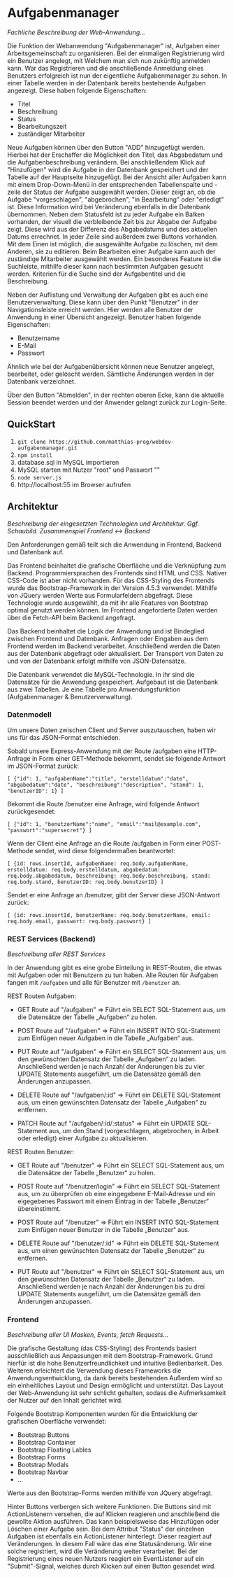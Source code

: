 # Aufgabenmanager
*Fachliche Beschreibung der Web-Anwendung...*

Die Funktion der Webanwendung "Aufgabenmanager" ist, Aufgaben einer Arbeitsgemeinschaft zu organisieren.
Bei der einmaligen Registrierung wird ein Benutzer angelegt, mit Welchem man sich nun zukünftig anmelden kann.
War das Registrieren und die anschließende Anmeldung eines Benutzers erfolgreich ist nun der eigentliche Aufgabenmanager zu sehen.
In einer Tabelle werden in der Datenbank bereits bestehende Aufgaben angezeigt. Diese haben folgende Eigenschaften:

- Titel
- Beschreibung
- Status
- Bearbeitungszeit
- zuständiger Mitarbeiter

Neue Aufgaben können über den Button "ADD" hinzugefügt werden. Hierbei hat der Erschaffer die Möglichkeit den Titel, das Abgabedatum und die Aufgabenbeschreibung verändern. Bei anschließendem Klick auf "Hinzufügen" wird die Aufgabe in der Datenbank gespeichert und der Tabelle auf der Hauptseite hinzugefügt. Bei der Ansicht aller Aufgaben kann mit einem Drop-Down-Menü in der entsprechenden Tabellenspalte und -zeile der Status der Aufgabe ausgewählt werden. Dieser zeigt an, ob die Aufgabe "vorgeschlagen", "abgebrochen", "in Bearbeitung" oder "erledigt" ist. Diese Information wird bei Veränderung ebenfalls in die Datenbank übernommen. Neben dem Statusfeld ist zu jeder Aufgabe ein Balken vorhanden, der visuell die verbleibende Zeit bis zur Abgabe der Aufgabe zeigt. Diese wird aus der Differenz des Abgabedatums und des aktuellen Datums errechnet.
In jeder Zeile sind außerdem zwei Buttons vorhanden. Mit dem Einen ist möglich, die ausgewählte Aufgabe zu löschen, mit dem Anderen, sie zu editieren. Beim Bearbeiten einer Aufgabe kann auch der zuständige Mitarbeiter ausgewählt werden.
Ein besonderes Feature ist die Suchleiste, mithilfe dieser kann nach bestimmten Aufgaben gesucht werden. Kriterien für die Suche sind der Aufgabentitel und die Beschreibung.

Neben der Auflistung und Verwaltung der Aufgaben gibt es auch eine Benutzerverwaltung. Diese kann über den Punkt "Benutzer" in der Navigationsleiste erreicht werden. Hier werden alle Benutzer der Anwendung in einer Übersicht angezeigt. Benutzer haben folgende Eigenschaften:

- Benutzername
- E-Mail 
- Passwort

Ähnlich wie bei der Aufgabenübersicht können neue Benutzer angelegt, bearbeitet, oder gelöscht werden. Sämtliche Änderungen werden in der Datenbank verzeichnet.

Über den Button "Abmelden", in der rechten oberen Ecke, kann die aktuelle Session beendet werden und der Anwender gelangt zurück zur Login-Seite.

## QuickStart
1. `git clone https://github.com/matthias-prog/webdev-aufgabenmanager.git`
2. `npm install`
3. database.sql in MySQL importieren
4. MySQL starten mit Nutzer "root" und Passwort ""
5. `node server.js`
6. http://localhost:55 im Browser aufrufen

## Architektur
*Beschreibung der eingesetzten Technologien und Architektur. Ggf. Schaubild. Zusammenspiel Frontend <-> Backend*

Den Anforderungen gemäß teilt sich die Anwendung in Frontend, Backend und Datenbank auf. 

Das Frontend beinhaltet die grafische Oberfläche und die Verknüpfung zum Backend. Programmiersprachen des Frontends sind HTML und CSS. Nativer CSS-Code ist aber nicht vorhanden. Für das CSS-Styling des Frontends wurde das Bootstrap-Framework in der Version 4.5.3 verwendet. Mithilfe von JQuery werden Werte aus Formularfeldern abgefragt. Diese Technologie wurde ausgewählt, da mit ihr alle Features von Bootstrap optimal genutzt werden können. Im Frontend angeforderte Daten werden über die Fetch-API beim Backend angefragt.

Das Backend beinhaltet die Logik der Anwendung und ist Bindeglied zwischen Frontend und Datenbank. Anfragen oder Eingaben aus dem Frontend werden im Backend verarbeitet. Anschließend werden die Daten aus der Datenbank abgefragt oder aktualisiert. Der Transport von Daten zu und von der Datenbank erfolgt mithilfe von JSON-Datensätze.

Die Datenbank verwendet die MySQL-Technologie. In ihr sind die Datensätze für die Anwendung gespeichert. Aufgebaut ist die Datenbank aus zwei Tabellen. Je eine Tabelle pro Anwendungsfunktion (Aufgabenmanager & Benutzerverwaltung).

### Datenmodell

Um unsere Daten zwischen Client und Server auszutauschen, haben wir uns für das JSON-Format entschieden.

Sobald unsere Express-Anwendung mit der Route /aufgaben eine HTTP-Anfrage in Form einer GET-Methode bekommt,
sendet sie folgende Antwort im JSON-Format zurück:

``
[
  {"id": 1,
   "aufgabenName":"title",
   "erstelldatum":"date",
   "abgabedatum":"date",
   "beschreibung":"description",
   "stand": 1,
   "benutzerID": 1}
]
``

Bekommt die Route /benutzer eine Anfrage, wird folgende Antwort zurückgesendet:

``
[
  {"id": 1,
   "benutzerName":"name",
   "email":"mail@example.com",
   "passwort":"supersecret"}
]
``

Wenn der Client eine Anfrage an die Route /aufgaben in Form einer POST-Methode sendet, wird diese folgendermaßen beantwortet:

``
 [
   {id: rows.insertId,
    aufgabenName: req.body.aufgabenName,
    erstelldatum: req.body.erstelldatum,
    abgabedatum: req.body.abgabedatum,
    beschreibung: req.body.beschreibung,
    stand: req.body.stand,
    benutzerID: req.body.benutzerID}
 ]
 ``

 Sendet er eine Anfrage an /benutzer, gibt der Server diese JSON-Antwort zurück:

 ``
   [
    {id: rows.insertId,
     benutzerName: req.body.benutzerName,
     email: req.body.email,
     passwort: req.body.passwort}
   ]
``

### REST Services (Backend)
*Beschreibung aller REST Services*

In der Anwendung gibt es eine grobe Einteilung in REST-Routen, die etwas mit Aufgaben oder mit Benutzern zu tun haben. Alle Routen für Aufgaben fangen mit `/aufgaben` und alle für Benutzer mit `/benutzer` an.

REST Routen Aufgaben:

- GET Route auf "/aufgaben" =>
Führt ein SELECT SQL-Statement aus, um die Datensätze der Tabelle „Aufgaben“ zu holen.

- POST Route auf "/aufgaben" =>
Führt ein INSERT INTO SQL-Statement zum Einfügen neuer Aufgaben in die Tabelle „Aufgaben“ aus.

- PUT Route auf "/aufgaben" =>
Führt ein SELECT SQL-Statement aus, um den gewünschten Datensatz der Tabelle „Aufgaben“ zu laden. Anschließend werden je nach Anzahl der Änderungen bis zu vier UPDATE Statements ausgeführt, um die Datensätze gemäß den Änderungen anzupassen.

- DELETE Route auf "/aufgaben/:id" =>
Führt ein DELETE SQL-Statement aus, um einen gewünschten Datensatz der Tabelle „Aufgaben“ zu entfernen.

- PATCH Route auf "/aufgaben/:id/:status" =>
Führt ein UPDATE SQL-Statement aus, um den Stand (vorgeschlagen, abgebrochen, in Arbeit oder erledigt) einer Aufgabe zu aktualisieren.

REST Routen Benutzer:

- GET Route auf "/benutzer" =>
Führt ein SELECT SQL-Statement aus, um die Datensätze der Tabelle „Benutzer“ zu holen.

- POST Route auf "/benutzer/login" =>
Führt ein SELECT SQL-Statement aus, um zu überprüfen ob eine eingegebene E-Mail-Adresse und ein eigegebenes Passwort mit einem Eintrag in der Tabelle „Benutzer“ übereinstimmt.

- POST Route auf "/benutzer" =>
Führt ein INSERT INTO SQL-Statement zum Einfügen neuer Benutzer in die Tabelle „Benutzer“ aus.

- DELETE Route auf "/benutzer/:id" =>
Führt ein DELETE SQL-Statement aus, um einen gewünschten Datensatz der Tabelle „Benutzer“ zu entfernen.

- PUT Route auf "/benutzer" =>
Führt ein SELECT SQL-Statement aus, um den gewünschten Datensatz der Tabelle „Benutzer“ zu laden. Anschließend werden je nach Anzahl der Änderungen bis zu drei UPDATE Statements ausgeführt, um die Datensätze gemäß den Änderungen anzupassen.


### Frontend
*Beschreibung aller UI Masken, Events, fetch Requests...*

Die grafische Gestaltung (das CSS-Styling) des Frontends basiert ausschließlich aus Anpassungen mit dem Bootstrap-Framework. Grund hierfür ist die hohe Benutzerfreundlichkeit und intuitive Bedienbarkeit. Des Weiteren erleichtert die Verwendung dieses Frameworks die Anwendungsentwicklung, da dank bereits bestehenden  Außerdem wird so ein einheitliches Layout und Design ermöglicht und unterstützt. Das Layout der Web-Anwendung ist sehr schlicht gehalten, sodass die Aufmerksamkeit der Nutzer auf den Inhalt gerichtet wird.

Folgende Bootstrap Komponenten wurden für die Entwicklung der grafischen Oberfläche verwendet:

- Bootstrap Buttons
- Bootstrap Container
- Bootstrap Floating Lables 
- Bootstrap Forms
- Bootstrap Modals
- Bootstrap Navbar
- ...

Werte aus den Bootstrap-Forms werden mithilfe von JQuery abgefragt.

Hinter Buttons verbergen sich weitere Funktionen. Die Buttons sind mit ActionListenern versehen, die auf Klicken reagieren und anschließend die gewollte Aktion ausführen. Das kann beispielsweise das Hinzufügen oder Löschen einer Aufgabe sein.
Bei dem Attribut "Status" der einzelnen Aufgaben ist ebenfalls ein ActionListener hinterlegt. Dieser reagiert auf Veränderungen. In diesem Fall wäre das eine Statusänderung. Wir eine solche registriert, wird die Veränderung weiter verarbeitet. 
Bei der Registrierung eines neuen Nutzers reagiert ein EventListener auf ein "Submit"-Signal, welches durch Klicken auf einen Button gesendet wird.

